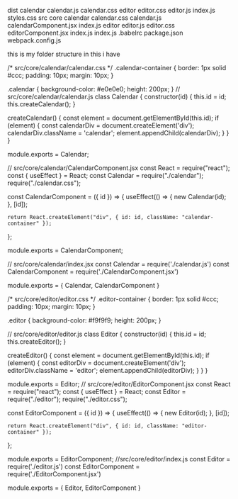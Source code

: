 dist 
   calendar
      calendar.js
      calendar.css
   editor
      editor.css
      editor.js
   index.js
   styles.css
src
   core
      calendar
         calendar.css
         calendar.js
         calendarComponent.jsx
         index.js
      editor
         editor.js
         editor.css
         editorComponent.jsx
         index.js
   index.js
.babelrc
package.json
webpack.config.js

this is my folder structure in this i have 

/* src/core/calendar/calendar.css */
.calendar-container {
	border: 1px solid #ccc;
	padding: 10px;
	margin: 10px;
}

.calendar {
	background-color: #e0e0e0;
	height: 200px;
}
// src/core/calendar/calendar.js
class Calendar {
   constructor(id) {
      this.id = id;
      this.createCalendar();
   }

   createCalendar() {
      const element = document.getElementById(this.id);
      if (element) {
         const calendarDiv = document.createElement('div');
         calendarDiv.className = 'calendar';
         element.appendChild(calendarDiv);
      }
   }
}

module.exports = Calendar;



// src/core/calendar/CalendarComponent.jsx
const React = require("react");
const { useEffect } = React;
const Calendar = require("./calendar");
require("./calendar.css");

const CalendarComponent = ({ id }) => {
	useEffect(() => {
		new Calendar(id);
	}, [id]);

	return React.createElement("div", { id: id, className: "calendar-container" });
};

module.exports = CalendarComponent;

// src/core/calendar/index.jsx
const Calendar = require('./calendar.js')
const CalendarComponent = require('./CalendarComponent.jsx')

module.exports = { Calendar, CalendarComponent }

/* src/core/editor/editor.css */
.editor-container {
	border: 1px solid #ccc;
	padding: 10px;
	margin: 10px;
}

.editor {
	background-color: #f9f9f9;
	height: 200px;
}

// src/core/editor/editor.js
class Editor {
   constructor(id) {
      this.id = id;
      this.createEditor();
   }

   createEditor() {
      const element = document.getElementById(this.id);
      if (element) {
         const editorDiv = document.createElement('div');
         editorDiv.className = 'editor';
         element.appendChild(editorDiv);
      }
   }
}

module.exports = Editor;
// src/core/editor/EditorComponent.jsx
const React = require("react");
const { useEffect } = React;
const Editor = require("./editor");
require("./editor.css");

const EditorComponent = ({ id }) => {
	useEffect(() => {
		new Editor(id);
	}, [id]);

	return React.createElement("div", { id: id, className: "editor-container" });
};

module.exports = EditorComponent;
//src/core/editor/index.js
const Editor = require('./editor.js')
const EditorComponent = require('./EditorComponent.jsx')

module.exports = { Editor, EditorComponent }
